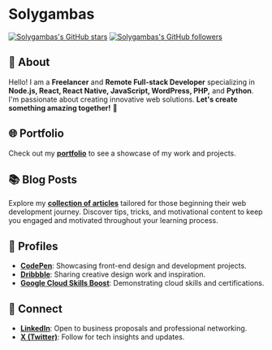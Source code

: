 # Solygambas

[![Solygambas's GitHub stars](https://img.shields.io/github/stars/solygambas)](https://github.com/solygambas?tab=repositories&sort=stargazers "View Solygambas's GitHub repositories sorted by stars") [![Solygambas's GitHub followers](https://img.shields.io/github/followers/solygambas)](https://github.com/solygambas?tab=followers "View Solygambas's GitHub followers")

## 👋 About

Hello! I am a **Freelancer** and **Remote Full-stack Developer** specializing in **Node.js, React, React Native, JavaScript, WordPress, PHP,** and **Python**. I'm passionate about creating innovative web solutions. **Let's create something amazing together!** 🚀

## 🌐 Portfolio

Check out my [**portfolio**](https://solygambas.github.io/) to see a showcase of my work and projects.

## 📚 Blog Posts

Explore my [**collection of articles**](https://www.onbusinessplan.com/) tailored for those beginning their web development journey. Discover tips, tricks, and motivational content to keep you engaged and motivated throughout your learning process.

## 📌 Profiles

- [**CodePen**](https://codepen.io/solygambas): Showcasing front-end design and development projects.
- [**Dribbble**](https://dribbble.com/solygambas): Sharing creative design work and inspiration.
- [**Google Cloud Skills Boost**](https://bit.ly/googlecloudskills-solygambas): Demonstrating cloud skills and certifications.

## 💬 Connect

- [**LinkedIn**](https://bit.ly/solygambas): Open to business proposals and professional networking.
- [**X (Twitter)**](https://x.com/solygambas): Follow for tech insights and updates.
